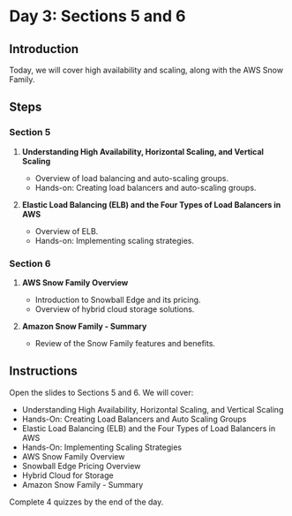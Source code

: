 # Day 3: Sections 5 and 6

## Introduction

Today, we will cover high availability and scaling, along with the AWS Snow Family.

## Steps

### Section 5

1. **Understanding High Availability, Horizontal Scaling, and Vertical Scaling**

   - Overview of load balancing and auto-scaling groups.
   - Hands-on: Creating load balancers and auto-scaling groups.

2. **Elastic Load Balancing (ELB) and the Four Types of Load Balancers in AWS**
   - Overview of ELB.
   - Hands-on: Implementing scaling strategies.

### Section 6

1. **AWS Snow Family Overview**

   - Introduction to Snowball Edge and its pricing.
   - Overview of hybrid cloud storage solutions.

2. **Amazon Snow Family - Summary**
   - Review of the Snow Family features and benefits.

## Instructions

Open the slides to Sections 5 and 6. We will cover:

- Understanding High Availability, Horizontal Scaling, and Vertical Scaling
- Hands-On: Creating Load Balancers and Auto Scaling Groups
- Elastic Load Balancing (ELB) and the Four Types of Load Balancers in AWS
- Hands-On: Implementing Scaling Strategies
- AWS Snow Family Overview
- Snowball Edge Pricing Overview
- Hybrid Cloud for Storage
- Amazon Snow Family - Summary

Complete 4 quizzes by the end of the day.

